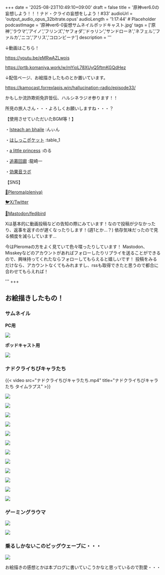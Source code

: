 +++
date = '2025-08-23T10:49:10+09:00'
draft = false
title = '原神ver6.0の妄想しよう！！！ナド・クライの妄想をしよう！#33'
audioUrl = 'output_audio_opus_32bitrate.opus'
audioLength = '1:17:44' # Placeholder
podcastImage = '原神ver6-0妄想サムネイルポッドキャスト.jpg'
tags = ['原神','ラウマ','アイノ','フリンズ','ヤフォダ','ドゥリン','サンドローネ','ネフェル','ファルカ','ニコ','アリス','コロンビーナ']
description = '''

↓動画はこちら！

https://youtu.be/eMRwAZLwois

https://prtb.komaniya.work/w/mYioL78XUyQ5ftmKGQdHez

↓配信ページ、お絵描きしたものとか置いています。

https://kamocast.forrexlapis.win/hallucination-radio/episode33/

かもしか流詐欺術免許皆伝、ハルシネラジオ参ります！！

所見の旅人さん・・・よろしくお願いしますね・・・？

【使用させていただいたBGM等！】

・[Isteach an bhaile](https://dova-s.jp/bgm/play16057.html) :んぃん

・[はしっこポケット](https://dova-s.jp/bgm/play15741.html) :table_1

・[a little princess](https://dova-s.jp/bgm/play18117.html) :のる

・[追慕回廊](https://dova-s.jp/bgm/play20791.html) :龍崎一

・[効果音ラボ](https://soundeffect-lab.info/)

【SNS】

[🪻Pleroma(pleniya)](https://plrm.komaniya.work/users/kamosika)

[🐦X/Twitter](https://twitter.com/kamosika179 )

[🐘Mastodon/fedibird](https://fedibird.com/@kamosika)

Xは基本的に動画投稿などの告知の際にみています！なので投稿が少なかったり、返事を返すのが遅くなったりします！(週1とか…？)
依存気味だったので見る頻度を減らしています…

今はPleromaの方をよく見ていて色々喋ったりしています！
Mastodon、Misskeyなどのアカウントがあればフォローしたりリプライを送ることができるので、興味持ってくれたならフォローしてもらえると嬉しいです！
投稿をみるだけなら、アカウントなくてもみれますし、rssも取得できたと思うので都合に合わせてもらえれば！

'''
+++


## お絵描きしたもの！

### サムネイル

**PC用**

![](原神ver6-0妄想サムネイル.jpg)

**ポッドキャスト用**

![](原神ver6-0妄想サムネイルポッドキャスト.jpg)

### ナドクライちびキャラたち

{{< video src="ナドクライちびキャラたち.mp4" title="ナドクライちびキャラたち タイムラプス" >}}

![](ナドクライちびキャラたちアイノ.png)

![](ナドクライちびキャラたちアリスさん.png)

![](ナドクライちびキャラたちイネファ.png)

![](ナドクライちびキャラたちサンドローネ.png)

![](ナドクライちびキャラたちどぅりん.png)

![](ナドクライちびキャラたちニコ.png)

![](ナドクライちびキャラたちねふぇるねーちん.png)

![](ナドクライちびキャラたちファルカ.png)

![](ナドクライちびキャラたちふりんず.png)

![](ナドクライちびキャラたちヤフォダ.png)

![](ナドクライちびキャラたちラウマ.png)

![](マスターライトキーパー？.png)


### ゲーミングラウマ

![](ゲーミングラウマapng.png)

![](ゲーミングラウマgif.gif)

### 乗るしかないこのビッグウェーブに・・・

![](テイワット放送局復活ビッグウェーブざぶーん.jpg)


お絵描きの感想とかは本ブログに書いていこうかなと思っているので割愛・・・

